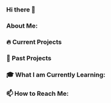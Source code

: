 ### Hi there 👋
### About Me: 
### 🔥 Current Projects
### 👴 Past Projects
### 🎓 What I am Currently Learning:
### 📫 How to Reach Me:
<!--
**gtrice/gtrice** is a ✨ _special_ ✨ repository because its `README.md` (this file) appears on your GitHub profile.

Here are some ideas to get you started:

- 🔭 I’m currently working on ...
- 🌱 I’m currently learning ...
- 👯 I’m looking to collaborate on ...
- 🤔 I’m looking for help with ...
- 💬 Ask me about ...
- 📫 How to reach me: ...
- 😄 Pronouns: ...
- ⚡ Fun fact: ...
-->
